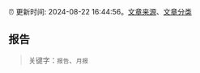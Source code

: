 :alarm_clock: 更新时间: 2024-08-22 16:44:56。[文章来源](/README.md)、[文章分类](/TAGS.md)

## 报告


> 关键字：`报告`、`月报`



